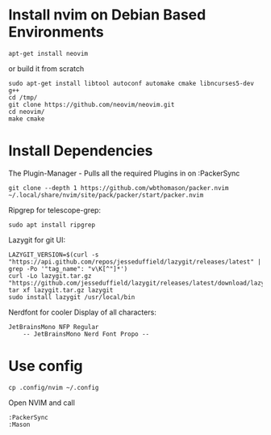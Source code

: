 # Install nvim on Debian Based Environments
```
apt-get install neovim
```
or build it from scratch
```
sudo apt-get install libtool autoconf automake cmake libncurses5-dev g++
cd /tmp/
git clone https://github.com/neovim/neovim.git
cd neovim/
make cmake
```

# Install Dependencies 
The Plugin-Manager - Pulls all the required Plugins in on :PackerSync 
```
git clone --depth 1 https://github.com/wbthomason/packer.nvim ~/.local/share/nvim/site/pack/packer/start/packer.nvim
```
Ripgrep for telescope-grep:
```
sudo apt install ripgrep
```
Lazygit for git UI:
```
LAZYGIT_VERSION=$(curl -s "https://api.github.com/repos/jesseduffield/lazygit/releases/latest" | grep -Po '"tag_name": "v\K[^"]*')
curl -Lo lazygit.tar.gz "https://github.com/jesseduffield/lazygit/releases/latest/download/lazygit_${LAZYGIT_VERSION}_Linux_x86_64.tar.gz"
tar xf lazygit.tar.gz lazygit
sudo install lazygit /usr/local/bin
```

Nerdfont for cooler Display of all characters:
```
JetBrainsMono NFP Regular
    -- JetBrainsMono Nerd Font Propo --
```

# Use config
```
cp .config/nvim ~/.config
```
Open NVIM and call
```
:PackerSync
:Mason
```

